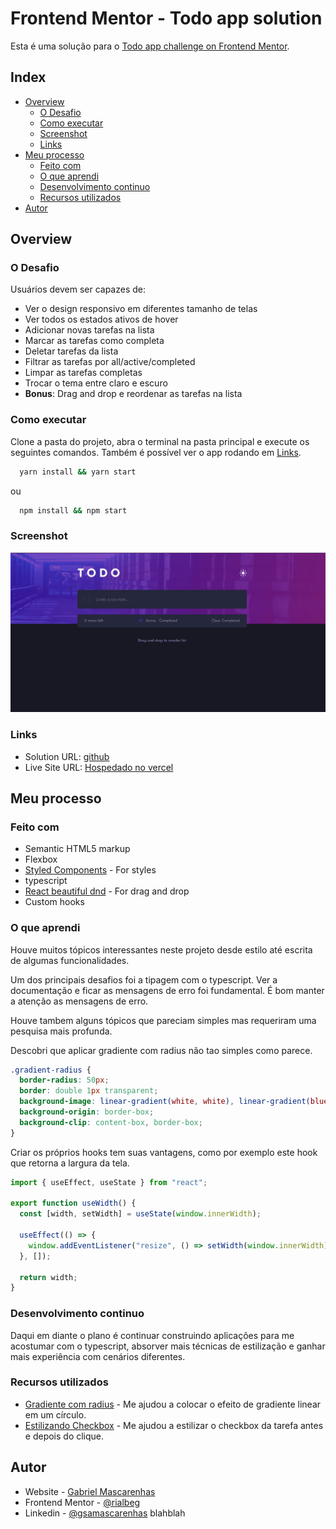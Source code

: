 # Frontend Mentor - Todo app solution

Esta é uma solução para o [Todo app challenge on Frontend Mentor](https://www.frontendmentor.io/challenges/todo-app-Su1_KokOW).

## Index

- [Overview](#overview)
  - [O Desafio](#o-desafio)
  - [Como executar](#como-executar)
  - [Screenshot](#screenshot)
  - [Links](#links)
- [Meu processo](#meu-processo)
  - [Feito com](#feito-com)
  - [O que aprendi](#o-que-aprendi)
  - [Desenvolvimento continuo](#desenvolvimento-continuo)
  - [Recursos utilizados](#recursos-utilizados)
- [Autor](#autor)

## Overview

### O Desafio

Usuários devem ser capazes de:

- Ver o design responsivo em diferentes tamanho de telas
- Ver todos os estados ativos de hover
- Adicionar novas tarefas na lista
- Marcar as tarefas como completa
- Deletar tarefas da lista
- Filtrar as tarefas por all/active/completed
- Limpar as tarefas completas
- Trocar o tema entre claro e escuro
- **Bonus**: Drag and drop e reordenar as tarefas na lista

### Como executar

Clone a pasta do projeto, abra o terminal na pasta principal e execute os seguintes comandos. Também é possível ver o app rodando em [Links](#links).

```bash
  yarn install && yarn start
```

ou

```bash
  npm install && npm start
```

### Screenshot

![](./todo-app-react.gif)

### Links

- Solution URL: [github](https://github.com/rialbeg/todo-app-react)
- Live Site URL: [Hospedado no vercel](https://todo-app-react-phi.vercel.app/)

## Meu processo

### Feito com

- Semantic HTML5 markup
- Flexbox
- [Styled Components](https://styled-components.com/) - For styles
- typescript
- [React beautiful dnd](https://github.com/atlassian/react-beautiful-dnd) - For drag and drop
- Custom hooks

### O que aprendi

Houve muitos tópicos interessantes neste projeto desde estilo até escrita de algumas funcionalidades.

Um dos principais desafios foi a tipagem com o typescript. Ver a documentação e ficar as mensagens de erro foi fundamental. É bom manter a atenção as mensagens de erro.

Houve tambem alguns tópicos que pareciam simples mas requeriram uma pesquisa mais profunda.

Descobri que aplicar gradiente com radius não tao simples como parece.

```css
.gradient-radius {
  border-radius: 50px;
  border: double 1px transparent;
  background-image: linear-gradient(white, white), linear-gradient(blue, red);
  background-origin: border-box;
  background-clip: content-box, border-box;
}
```

Criar os próprios hooks tem suas vantagens, como por exemplo este hook que retorna a largura da tela.

```ts
import { useEffect, useState } from "react";

export function useWidth() {
  const [width, setWidth] = useState(window.innerWidth);

  useEffect(() => {
    window.addEventListener("resize", () => setWidth(window.innerWidth));
  }, []);

  return width;
}
```

### Desenvolvimento continuo

Daqui em diante o plano é continuar construindo aplicações para me acostumar com o typescript, absorver mais técnicas de estilização e ganhar mais experiência com cenários diferentes.

### Recursos utilizados

- [Gradiente com radius](https://www.youtube.com/watch?v=k-kyiUuRxkQ) - Me ajudou a colocar o efeito de gradiente linear em um círculo.
- [Estilizando Checkbox](https://www.notion.so/todo-app-a20e4fb87c4043b6b4ac749a860d0da8#43846d438a2d403db2748cdcc379082b) - Me ajudou a estilizar o checkbox da tarefa antes e depois do clique.

## Autor

- Website - [Gabriel Mascarenhas](https://rialbeg.github.io/portfolio/)
- Frontend Mentor - [@rialbeg](https://www.frontendmentor.io/profile/rialbeg)
- Linkedin - [@gsamascarenhas](https://www.linkedin.com/in/gsamascarenhas/)
  blahblah
